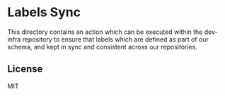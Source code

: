 # Labels Sync

This directory contains an action which can be executed within the dev-infra repository to ensure
that labels which are defined as part of our schema, and kept in sync and consistent across our
repositories.

## License

MIT
